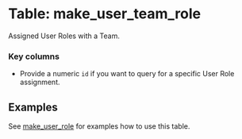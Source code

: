 # Table: make_user_team_role

Assigned User Roles with a Team.

### Key columns
- Provide a numeric `id` if you want to query for a specific User Role assignment.

## Examples

See [make_user_role](https://github.com/marekjalovec/steampipe-plugin-make/blob/master/docs/tables/make_user_role.md) for examples how to use this table.

